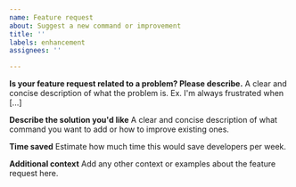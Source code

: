 ```yaml
---
name: Feature request
about: Suggest a new command or improvement
title: ''
labels: enhancement
assignees: ''

---
```


**Is your feature request related to a problem? Please describe.**
A clear and concise description of what the problem is. Ex. I'm always frustrated when [...]

**Describe the solution you'd like**
A clear and concise description of what command you want to add or how to improve existing ones.

**Time saved**
Estimate how much time this would save developers per week.

**Additional context**
Add any other context or examples about the feature request here.
